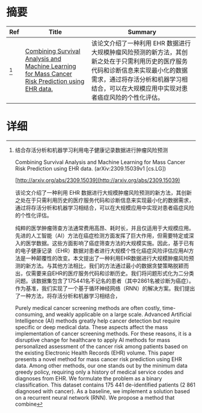# 摘要

| Ref | Title | Summary |
| --- | --- | --- |
| [^1] | [Combining Survival Analysis and Machine Learning for Mass Cancer Risk Prediction using EHR data.](http://arxiv.org/abs/2309.15039) | 该论文介绍了一种利用 EHR 数据进行大规模肿瘤风险预测的新方法，其创新之处在于只需利用历史的医疗服务代码和诊断信息来实现最小化的数据需求，通过将存活分析和机器学习相结合，可以在大规模应用中实现对患者癌症风险的个性化评估。 |

# 详细

[^1]: 结合存活分析和机器学习利用电子健康记录数据进行肿瘤风险预测

    Combining Survival Analysis and Machine Learning for Mass Cancer Risk Prediction using EHR data. (arXiv:2309.15039v1 [cs.LG])

    [http://arxiv.org/abs/2309.15039](http://arxiv.org/abs/2309.15039)

    该论文介绍了一种利用 EHR 数据进行大规模肿瘤风险预测的新方法，其创新之处在于只需利用历史的医疗服务代码和诊断信息来实现最小化的数据需求，通过将存活分析和机器学习相结合，可以在大规模应用中实现对患者癌症风险的个性化评估。

    

    纯粹的医学肿瘤筛查方法通常费用高昂、耗时长，并且仅适用于大规模应用。先进的人工智能（AI）方法在癌症检测方面发挥了巨大作用，但需要特定或深入的医学数据。这些方面影响了癌症筛查方法的大规模实施。因此，基于已有的电子健康记录（EHR）数据对患者进行大规模个性化癌症风险评估应用AI方法是一种颠覆性的改变。本文提出了一种利用EHR数据进行大规模肿瘤风险预测的新方法。与其他方法相比，我们的方法通过最小的数据贪婪策略脱颖而出，仅需要来自EHR的医疗服务代码和诊断历史。我们将问题形式化为二分类问题。该数据集包含了175441名不记名的患者（其中2861名被诊断为癌症）。作为基准，我们实现了一个基于循环神经网络（RNN）的解决方案。我们提出了一种方法，将存活分析和机器学习相结合，

    Purely medical cancer screening methods are often costly, time-consuming, and weakly applicable on a large scale. Advanced Artificial Intelligence (AI) methods greatly help cancer detection but require specific or deep medical data. These aspects affect the mass implementation of cancer screening methods. For these reasons, it is a disruptive change for healthcare to apply AI methods for mass personalized assessment of the cancer risk among patients based on the existing Electronic Health Records (EHR) volume.  This paper presents a novel method for mass cancer risk prediction using EHR data. Among other methods, our one stands out by the minimum data greedy policy, requiring only a history of medical service codes and diagnoses from EHR. We formulate the problem as a binary classification. This dataset contains 175 441 de-identified patients (2 861 diagnosed with cancer). As a baseline, we implement a solution based on a recurrent neural network (RNN). We propose a method that combine
    

